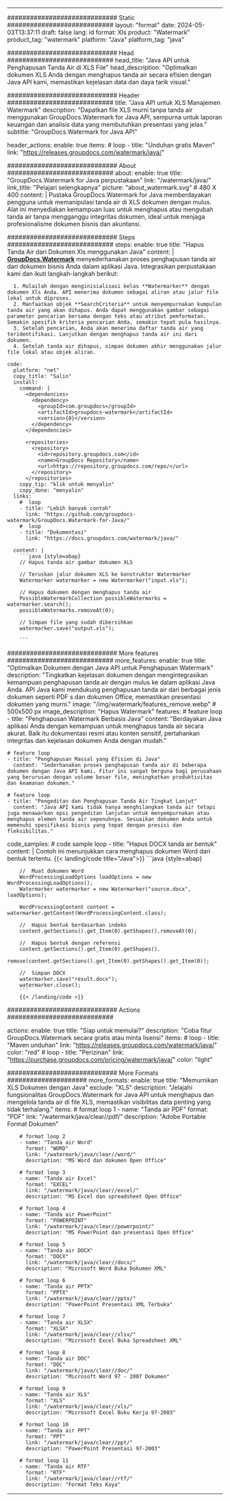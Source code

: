 
---
############################# Static ############################
layout: "format"
date:  2024-05-03T13:37:11
draft: false
lang: id
format: Xls
product: "Watermark"
product_tag: "watermark"
platform: "Java"
platform_tag: "java"

############################# Head ############################
head_title: "Java API untuk Penghapusan Tanda Air di XLS File"
head_description: "Optimalkan dokumen XLS Anda dengan menghapus tanda air secara efisien dengan Java API kami, memastikan kejelasan data dan daya tarik visual."

############################# Header ############################
title: "Java API untuk XLS Manajemen Watermark" 
description: "Dapatkan file XLS murni tanpa tanda air menggunakan GroupDocs.Watermark for Java API, sempurna untuk laporan keuangan dan analisis data yang membutuhkan presentasi yang jelas."
subtitle: "GroupDocs.Watermark for Java API" 

header_actions:
  enable: true
  items:
    #  loop
    - title: "Unduhan gratis Maven"
      link: "https://releases.groupdocs.com/watermark/java/"
      
############################# About ############################
about:
    enable: true
    title: "GroupDocs.Watermark for Java perpustakaan"
    link: "/watermark/java/"
    link_title: "Pelajari selengkapnya"
    picture: "about_watermark.svg" # 480 X 400
    content: |
       Pustaka GroupDocs.Watermark for Java memberdayakan pengguna untuk memanipulasi tanda air di XLS dokumen dengan mulus. Alat ini menyediakan kemampuan luas untuk menghapus atau mengubah tanda air tanpa mengganggu integritas dokumen, ideal untuk menjaga profesionalisme dokumen bisnis dan akuntansi.

############################# Steps ############################
steps:
    enable: true
    title: "Hapus Tanda Air dari Dokumen Xls menggunakan Java"
    content: |
      **[GroupDocs.Watermark](https://products.groupdocs.com/watermark/java/)** menyederhanakan proses penghapusan tanda air dari dokumen bisnis Anda dalam aplikasi Java. Integrasikan perpustakaan kami dan ikuti langkah-langkah berikut:
      
      1. Mulailah dengan menginisialisasi kelas **Watermarker** dengan dokumen Xls Anda. API menerima dokumen sebagai aliran atau jalur file lokal untuk diproses.
      2. Manfaatkan objek **SearchCriteria** untuk menyempurnakan kumpulan tanda air yang akan dihapus. Anda dapat menggunakan gambar sebagai parameter pencarian bersama dengan teks atau atribut pemformatan. Semakin spesifik kriteria pencarian Anda, semakin tepat pula hasilnya.
      3. Setelah pencarian, Anda akan menerima daftar tanda air yang teridentifikasi. Lanjutkan dengan menghapus tanda air ini dari dokumen.
      4. Setelah tanda air dihapus, simpan dokumen akhir menggunakan jalur file lokal atau objek aliran.
   
    code:
      platform: "net"
      copy_title: "Salin"
      install:
        command: |
          <dependencies>
            <dependency>
              <groupId>com.groupdocs</groupId>
              <artifactId>groupdocs-watermark</artifactId>
              <version>{0}</version>
            </dependency>
          </dependencies>

          <repositories>
            <repository>
              <id>repository.groupdocs.com</id>
              <name>GroupDocs Repository</name>
              <url>https://repository.groupdocs.com/repo/</url>
            </repository>
          </repositories>
        copy_tip: "klik untuk menyalin"
        copy_done: "menyalin"
      links:
        #  loop
        - title: "Lebih banyak contoh"
          link: "https://github.com/groupdocs-watermark/GroupDocs.Watermark-for-Java/"
        #  loop
        - title: "Dokumentasi"
          link: "https://docs.groupdocs.com/watermark/java/"
          
      content: |
        ```java {style=abap}
        // Hapus tanda air gambar dokumen XLS

        // Teruskan jalur dokumen XLS ke konstruktor Watermarker
        Watermarker watermarker = new Watermarker("input.xls");
        
        // Hapus dokumen dengan menghapus tanda air
        PossibleWatermarkCollection possibleWatermarks = watermarker.search();
        possibleWatermarks.removeAt(0);

        // Simpan file yang sudah dibersihkan
        watermarker.save("output.xls");
        
        ```        
        
############################# More features ############################
more_features:
  enable: true
  title: "Optimalkan Dokumen dengan Java API untuk Penghapusan Watermark"
  description: "Tingkatkan kejelasan dokumen dengan mengintegrasikan kemampuan penghapusan tanda air dengan mulus ke dalam aplikasi Java Anda. API Java kami mendukung penghapusan tanda air dari berbagai jenis dokumen seperti PDF s dan dokumen Office, memastikan presentasi dokumen yang murni."
  image: "/img/watermark/features_remove.webp" # 500x500 px
  image_description: "Hapus Watermark"
  features:
    # feature loop
    - title: "Penghapusan Watermark Berbasis Java"
      content: "Berdayakan Java aplikasi Anda dengan kemampuan untuk menghapus tanda air secara akurat. Baik itu dokumentasi resmi atau konten sensitif, pertahankan integritas dan kejelasan dokumen Anda dengan mudah."

    # feature loop
    - title: "Penghapusan Massal yang Efisien di Java"
      content: "Sederhanakan proses penghapusan tanda air di beberapa dokumen dengan Java API kami. Fitur ini sangat berguna bagi perusahaan yang berurusan dengan volume besar file, meningkatkan produktivitas dan keamanan dokumen."

    # feature loop
    - title: "Pengeditan dan Penghapusan Tanda Air Tingkat Lanjut"
      content: "Java API kami tidak hanya menghilangkan tanda air tetapi juga menawarkan opsi pengeditan lanjutan untuk menyempurnakan atau menghapus elemen tanda air sepenuhnya. Sesuaikan dokumen Anda untuk memenuhi spesifikasi bisnis yang tepat dengan presisi dan fleksibilitas."
      
  code_samples:
    # code sample loop
    - title: "Hapus DOCX tanda air bentuk"
      content: |
        Contoh ini menunjukkan cara menghapus dokumen Word dari bentuk tertentu.
        {{< landing/code title="Java">}}
        ```java {style=abap}
        
        //  Muat dokumen Word
        WordProcessingLoadOptions loadOptions = new WordProcessingLoadOptions();
        Watermarker watermarker = new Watermarker("source.docx", loadOptions);

        WordProcessingContent content = watermarker.getContent(WordProcessingContent.class);

        //  Hapus bentuk berdasarkan indeks
        content.getSections().get_Item(0).getShapes().removeAt(0);

        //  Hapus bentuk dengan referensi
        content.getSections().get_Item(0).getShapes().
            remove(content.getSections().get_Item(0).getShapes().get_Item(0));

        //  Simpan DOCX
        watermarker.save("result.docx");
        watermarker.close();
        ```
        {{< /landing/code >}}


############################# Actions ############################

actions:
  enable: true
  title: "Siap untuk memulai?"
  description: "Coba fitur GroupDocs.Watermark secara gratis atau minta lisensi"
  items:
    #  loop
    - title: "Maven unduhan"
      link: "https://releases.groupdocs.com/watermark/java/"
      color: "red"
        #  loop
    - title: "Perizinan"
      link: "https://purchase.groupdocs.com/pricing/watermark/java/"
      color: "light"


############################# More Formats #####################
more_formats:
    enable: true
    title: "Memurnikan XLS Dokumen dengan Java"
    exclude: "XLS"
    description: "Jelajahi fungsionalitas GroupDocs.Watermark for Java API untuk menghapus dan mengelola tanda air di file XLS, memastikan visibilitas data penting yang tidak terhalang."
    items: 
        # format loop 1
        - name: "Tanda air PDF"
          format: "PDF"
          link: "/watermark/java/clear//pdf/"
          description: "Adobe Portable Format Dokumen"

        # format loop 2
        - name: "Tanda air Word"
          format: "WORD"
          link: "/watermark/java/clear//word/"
          description: "MS Word dan dokumen Open Office"
          
        # format loop 3
        - name: "Tanda air Excel"
          format: "EXCEL"
          link: "/watermark/java/clear//excel/"
          description: "MS Excel dan spreadsheet Open Office"

        # format loop 4
        - name: "Tanda air PowerPoint"
          format: "POWERPOINT"
          link: "/watermark/java/clear//powerpoint/"
          description: "MS PowerPoint dan presentasi Open Office"

        # format loop 5
        - name: "Tanda air DOCX"
          format: "DOCX"
          link: "/watermark/java/clear//docx/"
          description: "Microsoft Word Buka Dokumen XML"
          
        # format loop 6
        - name: "Tanda air PPTX"
          format: "PPTX"
          link: "/watermark/java/clear//pptx/"
          description: "PowerPoint Presentasi XML Terbuka"
          
        # format loop 7
        - name: "Tanda air XLSX"
          format: "XLSX"
          link: "/watermark/java/clear//xlsx/"
          description: "Microsoft Excel Buka Spreadsheet XML"

        # format loop 8
        - name: "Tanda air DOC"
          format: "DOC"
          link: "/watermark/java/clear//doc/"
          description: "Microsoft Word 97 - 2007 Dokumen"

        # format loop 9
        - name: "Tanda air XLS"
          format: "XLS"
          link: "/watermark/java/clear//xls/"
          description: "Microsoft Excel Buku Kerja 97-2003"

        # format loop 10
        - name: "Tanda air PPT"
          format: "PPT"
          link: "/watermark/java/clear//ppt/"
          description: "PowerPoint Presentasi 97-2003"

        # format loop 11
        - name: "Tanda air RTF"
          format: "RTF"
          link: "/watermark/java/clear//rtf/"
          description: "Format Teks Kaya"

---